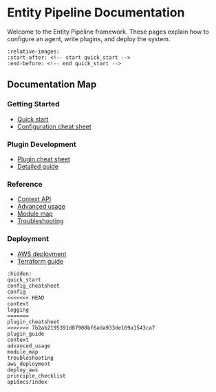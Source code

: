 # Entity Pipeline Documentation

Welcome to the Entity Pipeline framework. These pages explain how to configure an agent, write plugins, and deploy the system.

```{include} ../../README.md
:relative-images:
:start-after: <!-- start quick_start -->
:end-before: <!-- end quick_start -->
```

## Documentation Map

### Getting Started
- [Quick start](quick_start.md)
- [Configuration cheat sheet](config_cheatsheet.md)

### Plugin Development
- [Plugin cheat sheet](plugin_cheatsheet.md)
- [Detailed guide](plugin_guide.md)

### Reference
- [Context API](context.md)
- [Advanced usage](advanced_usage.md)
- [Module map](module_map.md)
- [Troubleshooting](troubleshooting.md)

### Deployment
- [AWS deployment](aws_deployment.md)
- [Terraform guide](deploy_aws.md)

```{toctree}
:hidden:
quick_start
config_cheatsheet
config
<<<<<<< HEAD
context
logging
=======
plugin_cheatsheet
>>>>>>> 7b2ab2195391d87908bf6ada933de169a1543ca7
plugin_guide
context
advanced_usage
module_map
troubleshooting
aws_deployment
deploy_aws
principle_checklist
apidocs/index
```
